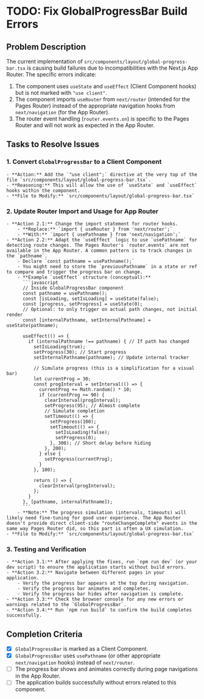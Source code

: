 # TODO: Fix GlobalProgressBar Build Errors

## Problem Description

The current implementation of `src/components/layout/global-progress-bar.tsx` is causing build failures due to incompatibilities with the Next.js App Router. The specific errors indicate:
1.  The component uses `useState` and `useEffect` (Client Component hooks) but is not marked with `"use client"`.
2.  The component imports `useRouter` from `next/router` (intended for the Pages Router) instead of the appropriate navigation hooks from `next/navigation` (for the App Router).
3.  The router event handling (`router.events.on`) is specific to the Pages Router and will not work as expected in the App Router.

## Tasks to Resolve Issues

### 1. Convert `GlobalProgressBar` to a Client Component
    - **Action:** Add the `"use client";` directive at the very top of the file `src/components/layout/global-progress-bar.tsx`.
    - **Reasoning:** This will allow the use of `useState` and `useEffect` hooks within the component.
    - **File to Modify:** `src/components/layout/global-progress-bar.tsx`

### 2. Update Router Import and Usage for App Router
    - **Action 2.1:** Change the import statement for router hooks.
        - **Replace:** `import { useRouter } from 'next/router';`
        - **With:** `import { usePathname } from 'next/navigation';`
    - **Action 2.2:** Adapt the `useEffect` logic to use `usePathname` for detecting route changes. The Pages Router's `router.events` are not available in the App Router. A common pattern is to track changes in the `pathname`.
        - Declare `const pathname = usePathname();`
        - You might need to store the `previousPathname` in a state or ref to compare and trigger the progress bar on change.
        - **Example `useEffect` structure (conceptual):**
          ```javascript
          // Inside GlobalProgressBar component
          const pathname = usePathname();
          const [isLoading, setIsLoading] = useState(false);
          const [progress, setProgress] = useState(0);
          // Optional: to only trigger on actual path changes, not initial render
          const [internalPathname, setInternalPathname] = useState(pathname);

          useEffect(() => {
            if (internalPathname !== pathname) { // If path has changed
              setIsLoading(true);
              setProgress(30); // Start progress
              setInternalPathname(pathname); // Update internal tracker

              // Simulate progress (this is a simplification for a visual bar)
              let currentProg = 30;
              const progInterval = setInterval(() => {
                currentProg += Math.random() * 10;
                if (currentProg >= 90) {
                  clearInterval(progInterval);
                  setProgress(95); // Almost complete
                  // Simulate completion
                  setTimeout(() => {
                    setProgress(100);
                    setTimeout(() => {
                      setIsLoading(false);
                      setProgress(0);
                    }, 300); // Short delay before hiding
                  }, 200);
                } else {
                  setProgress(currentProg);
                }
              }, 100);

              return () => {
                clearInterval(progInterval);
              };
            }
          }, [pathname, internalPathname]);
          ```
        - **Note:** The progress simulation (intervals, timeouts) will likely need fine-tuning for good user experience. The App Router doesn't provide direct client-side "routeChangeComplete" events in the same way Pages Router did, so this part is often a UX simulation.
    - **File to Modify:** `src/components/layout/global-progress-bar.tsx`

### 3. Testing and Verification
    - **Action 3.1:** After applying the fixes, run `npm run dev` (or your dev script) to ensure the application starts without build errors.
    - **Action 3.2:** Navigate between different pages in your application.
        - Verify the progress bar appears at the top during navigation.
        - Verify the progress bar animates and completes.
        - Verify the progress bar hides after navigation is complete.
    - **Action 3.3:** Check the browser console for any new errors or warnings related to the `GlobalProgressBar`.
    - **Action 3.4:** Run `npm run build` to confirm the build completes successfully.

## Completion Criteria
- [x] `GlobalProgressBar` is marked as a Client Component.
- [x] `GlobalProgressBar` uses `usePathname` (or other appropriate `next/navigation` hooks) instead of `next/router`.
- [ ] The progress bar shows and animates correctly during page navigations in the App Router.
- [ ] The application builds successfully without errors related to this component.